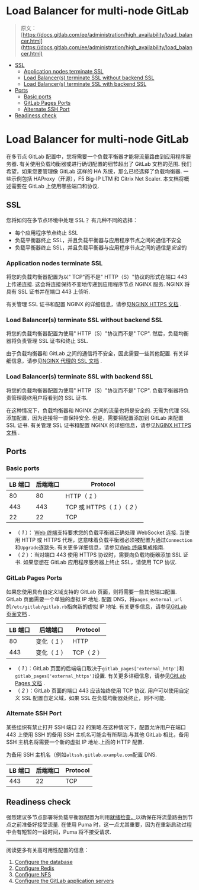 # Load Balancer for multi-node GitLab

> 原文：[https://docs.gitlab.com/ee/administration/high_availability/load_balancer.html](https://docs.gitlab.com/ee/administration/high_availability/load_balancer.html)

*   [SSL](#ssl)
    *   [Application nodes terminate SSL](#application-nodes-terminate-ssl)
    *   [Load Balancer(s) terminate SSL without backend SSL](#load-balancers-terminate-ssl-without-backend-ssl)
    *   [Load Balancer(s) terminate SSL with backend SSL](#load-balancers-terminate-ssl-with-backend-ssl)
*   [Ports](#ports)
    *   [Basic ports](#basic-ports)
    *   [GitLab Pages Ports](#gitlab-pages-ports)
    *   [Alternate SSH Port](#alternate-ssh-port)
*   [Readiness check](#readiness-check)

# Load Balancer for multi-node GitLab[](#load-balancer-for-multi-node-gitlab "Permalink")

在多节点 GitLab 配置中，您将需要一个负载平衡器才能将流量路由到应用程序服务器. 有关使用负载均衡器或进行确切配置的细节超出了 GitLab 文档的范围. 我们希望，如果您要管理像 GitLab 这样的 HA 系统，那么已经选择了负载均衡器. 一些示例包括 HAProxy（开源），F5 Big-IP LTM 和 Citrix Net Scaler. 本文档将概述需要在 GitLab 上使用哪些端口和协议.

## SSL[](#ssl "Permalink")

您将如何在多节点环境中处理 SSL？ 有几种不同的选择：

*   每个应用程序节点终止 SSL
*   负载平衡器终止 SSL，并且负载平衡器与应用程序节点之间的通信不安全
*   负载平衡器终止 SSL，并且负载平衡器与应用程序节点之间的通信是*安全*的

### Application nodes terminate SSL[](#application-nodes-terminate-ssl "Permalink")

将您的负载均衡器配置为以" TCP"而不是" HTTP（S）"协议的形式在端口 443 上传递连接. 这会将连接保持不变地传递到应用程序节点 NGINX 服务. NGINX 将具有 SSL 证书并在端口 443 上侦听.

有关管理 SSL 证书和配置 NGINX 的详细信息，请参见[NGINX HTTPS 文档](https://docs.gitlab.com/omnibus/settings/nginx.html) .

### Load Balancer(s) terminate SSL without backend SSL[](#load-balancers-terminate-ssl-without-backend-ssl "Permalink")

将您的负载均衡器配置为使用" HTTP（S）"协议而不是" TCP". 然后，负载均衡器将负责管理 SSL 证书和终止 SSL.

由于负载均衡器和 GitLab 之间的通信将不安全，因此需要一些其他配置. 有关详细信息，请参见[NGINX 代理的 SSL 文档](https://docs.gitlab.com/omnibus/settings/nginx.html) .

### Load Balancer(s) terminate SSL with backend SSL[](#load-balancers-terminate-ssl-with-backend-ssl "Permalink")

将您的负载均衡器配置为使用" HTTP（S）"协议而不是" TCP". 负载平衡器将负责管理最终用户将看到的 SSL 证书.

在这种情况下，负载均衡器和 NGINX 之间的流量也将是安全的. 无需为代理 SSL 添加配置，因为连接将一直保持安全. 但是，需要将配置添加到 GitLab 来配置 SSL 证书. 有关管理 SSL 证书和配置 NGINX 的详细信息，请参见[NGINX HTTPS 文档](https://docs.gitlab.com/omnibus/settings/nginx.html) .

## Ports[](#ports "Permalink")

### Basic ports[](#basic-ports "Permalink")

| LB 端口 | 后端端口 | Protocol |
| --- | --- | --- |
| 80 | 80 | HTTP（ *1* ） |
| 443 | 443 | TCP 或 HTTPS（ *1* ）（ *2* ） |
| 22 | 22 | TCP |

*   （ *1* ）： [Web 终端](../../ci/environments/index.html#web-terminals)支持要求您的负载平衡器正确处理 WebSocket 连接. 当使用 HTTP 或 HTTPS 代理，这意味着负载平衡器必须被配置为通过`Connection`和`Upgrade`逐跳头. 有关更多详细信息，请参见[Web 终端](../integration/terminal.html)集成指南.
*   （ *2* ）：当对端口 443 使用 HTTPS 协议时，需要向负载均衡器添加 SSL 证书. 如果您想在 GitLab 应用程序服务器上终止 SSL，请使用 TCP 协议.

### GitLab Pages Ports[](#gitlab-pages-ports "Permalink")

如果您使用具有自定义域支持的 GitLab 页面，则将需要一些其他端口配置. GitLab 页面需要一个单独的虚拟 IP 地址. 配置 DNS，将`pages_external_url`的`/etc/gitlab/gitlab.rb`指向新的虚拟 IP 地址. 有关更多信息，请参见[GitLab 页面文档](../pages/index.html) .

| LB 端口 | 后端端口 | Protocol |
| --- | --- | --- |
| 80 | 变化（ *1* ） | HTTP |
| 443 | 变化（ *1* ） | TCP（ *2* ） |

*   （ *1* ）：GitLab 页面的后端端口取决于`gitlab_pages['external_http']`和`gitlab_pages['external_https']`设置. 有关更多详细信息，请参见[GitLab Pages 文档](../pages/index.html) .
*   （ *2* ）：GitLab 页面的端口 443 应该始终使用 TCP 协议. 用户可以使用自定义 SSL 配置自定义域，如果 SSL 在负载均衡器处终止，则不可能.

### Alternate SSH Port[](#alternate-ssh-port "Permalink")

某些组织有禁止打开 SSH 端口 22 的策略.在这种情况下，配置允许用户在端口 443 上使用 SSH 的备用 SSH 主机名可能会有所帮助.与其他 GitLab 相比，备用 SSH 主机名将需要一个新的虚拟 IP 地址.上面的 HTTP 配置.

为备用 SSH 主机名（例如`altssh.gitlab.example.com`配置 DNS.

| LB 端口 | 后端端口 | Protocol |
| --- | --- | --- |
| 443 | 22 | TCP |

## Readiness check[](#readiness-check "Permalink")

强烈建议多节点部署将负载平衡器配置为利用[就绪检查，](../../user/admin_area/monitoring/health_check.html#readiness)以确保在将流量路由到节点之前准备好接受流量. 在使用 Puma 时，这一点尤其重要，因为在重新启动过程中会有短暂的一段时间，Puma 将不接受请求.

* * *

阅读更多有关高可用性配置的信息：

1.  [Configure the database](../postgresql/replication_and_failover.html)
2.  [Configure Redis](redis.html)
3.  [Configure NFS](nfs.html)
4.  [Configure the GitLab application servers](gitlab.html)